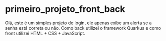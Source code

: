 # primeiro_projeto_front_back
Olá, este é um simples projeto de login, ele apenas exibe um alerta se a senha está correta ou não.
Como back utilizei o framework Quarkus e como front utilizei HTML + CSS + JavaScript.

